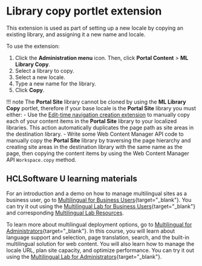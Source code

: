 # Library copy portlet extension

This extension is used as part of setting up a new locale by copying an existing library, and assigning it a new name and locale.

To use the extension:

1.  Click the **Administration menu** icon. Then, click **Portal Content** \> **ML Library Copy**.
2.  Select a library to copy.
3.  Select a new locale.
4.  Type a new name for the library.
5.  Click **Copy**.

!!! note
    The **Portal Site** library cannot be cloned by using the **ML Library Copy** portlet, therefore if your base locale is the **Portal Site** library you must either:
        -   Use the [Edit-time navigation creation extension](wcm_mls_ext_nav.md) to manually copy each of your content items in the **Portal Site** library to your localized libraries. This action automatically duplicates the page path as site areas in the destination library.
        -   Write some Web Content Manager API code to manually copy the **Portal Site** library by traversing the page hierarchy and creating site areas in the destination library with the same name as the page, then copying the content items by using the Web Content Manager API `Workspace.copy` method.

## HCLSoftware U learning materials

For an introduction and a demo on how to manage multilingual sites as a business user, go to [Multilingual for Business Users](https://hclsoftwareu.hcltechsw.com/component/axs/?view=sso_config&id=3&forward=https%3A%2F%2Fhclsoftwareu.hcltechsw.com%2Fcourses%2Flesson%2F%3Fid%3D2792){target="_blank"}. You can try it out using the [Multilingual Lab for Business Users](https://hclsoftwareu.hcltechsw.com/images/Lc4sMQCcN5uxXmL13gSlsxClNTU3Mjc3NTc4MTc2/DS_Academy/DX/Business_User/HDX-BU-200_Multilingual_Lab.pdf){target="_blank"} and corresponding [Multilingual Lab Resources](https://hclsoftwareu.hcltechsw.com/images/Lc4sMQCcN5uxXmL13gSlsxClNTU3Mjc3NTc4MTc2/DS_Academy/DX/Business_User/HDX-BU-200_Multilingual_Lab_Resources.zip).

To learn more about multilingual deployment options, go to [Multilingual for Administrators](https://hclsoftwareu.hcltechsw.com/component/axs/?view=sso_config&id=3&forward=https%3A%2F%2Fhclsoftwareu.hcltechsw.com%2Fcourses%2Flesson%2F%3Fid%3D3364){target="_blank"}. In this course, you will learn about language support and selection, page translation, search, and the built-in multilingual solution for web content. You will also learn how to manage the locale URL, plan site capacity, and optimize performance. You can try it out using the [Multilingual Lab for Administrators](https://hclsoftwareu.hcltechsw.com/component/axs/?view=sso_config&id=3&forward=https%3A%2F%2Fhclsoftwareu.hcltechsw.com%2Fcourses%2Flesson%2F%3Fid%3D3364){target="_blank"}.

<!---
???+ info "Related information"
    - [Rolling out a second locale](../ctc/ctc_deploy_locale_second.md) -->

